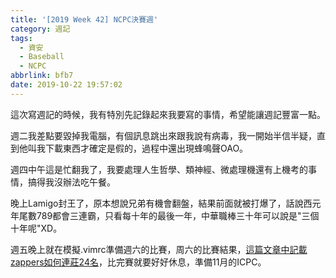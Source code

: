 ```yaml
---
title: '[2019 Week 42] NCPC決賽週'
category: 週記
tags:
  - 資安
  - Baseball
  - NCPC
abbrlink: bfb7
date: 2019-10-22 19:57:02
---
```


這次寫週記的時候，我有特別先記錄起來我要寫的事情，希望能讓週記豐富一點。
<!-- more -->
週二我差點要毀掉我電腦，有個訊息跳出來跟我說有病毒，我一開始半信半疑，直到他叫我下載東西才確定是假的，過程中還出現蜂鳴聲OAO。

週四中午這是忙翻我了，我要處理人生哲學、類神經、微處理機還有上機考的事情，搞得我沒辦法吃午餐。

晚上Lamigo封王了，原本想說兄弟有機會翻盤，結果前面就被打爆了，話說西元年尾數789都會三連霸，只看每十年的最後一年，中華職棒三十年可以說是"三個十年呢"XD。

週五晚上就在模擬.vimrc準備週六的比賽，周六的比賽結果，[這篇文章中記載zappers如何連莊24名](../52a9)，比完賽就要好好休息，準備11月的ICPC。